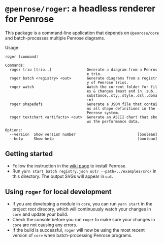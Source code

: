 # `@penrose/roger`: a headless renderer for Penrose

This package is a command-line application that depends on `@penrose/core` and batch-processes multiple Penrose diagrams.

Usage:

```
roger [command]

Commands:
  roger trio [trio..]                Generate a diagram from a Penros
                                     e trio.
  roger batch <registry> <out>       Generate diagrams from a registr
                                     y of Penrose trios.
  roger watch                        Watch the current folder for fil
                                     es & changes (must end in .sub,.
                                     substance,.sty,.style,.dsl,.doma
                                     in)
  roger shapedefs                    Generate a JSON file that contai
                                     ns all shape definitions in the
                                     Penrose system.
  roger textchart <artifacts> <out>  Generate an ASCII chart that sho
                                     ws the performance data.

Options:
  --version  Show version number                            [boolean]
  --help     Show help                                      [boolean]

```

## Getting started

- Follow the instruction in the [wiki page](https://github.com/penrose/penrose/wiki/Building-and-running) to install Penrose.
- Run `yarn start batch registry.json out/ --path=../examples/src/` in this directory. The output SVGs will appear in `out`.

## Using `roger` for local development

- If you are developing a module in `core`, you can run `yarn start` in the project root direcory, which will continuously watch your changes in `core` and update your build.
- Check the console before you run `roger` to make sure your changes in `core` are not causing any errors.
- If the build is successful, `roger` will now be using the most recent version of `core` when batch-processing Penrose programs.
